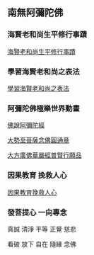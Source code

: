 ## 南無阿彌陀佛

### 海賢老和尚生平修行事蹟

[海賢老和尚生平修行事蹟](https://edu.hwadzan.com/play/65/34/0/305006)

### 學習海賢老和尚之表法

[學習海賢老和尚之表法](https://edu.hwadzan.com/play/21/723/0/228684)

### 阿彌陀佛極樂世界動畫

[佛說阿彌陀經](https://youtu.be/feskU-DlJmc)

[大勢至菩薩念佛圓通章](https://youtu.be/vQdhcPQcSDI)

[大方廣佛華嚴經普賢行願品](https://youtu.be/q4RTU32fk7M)

### 因果教育 挽救人心

[因果教育挽救人心](https://edu.hwadzan.com/play/32/137/0/230401)

### 發菩提心 一向專念

真誠 清淨 平等 正覺 慈悲

看破 放下 自在 隨緣 念佛
